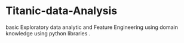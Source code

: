# Titanic-data-Analysis
basic Exploratory data analytic and Feature Engineering using domain knowledge using python libraries .
